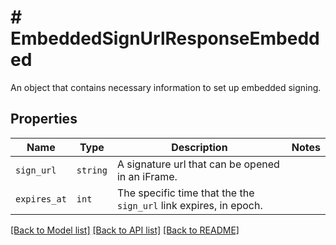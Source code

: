 # # EmbeddedSignUrlResponseEmbedded

An object that contains necessary information to set up embedded signing.

## Properties

Name | Type | Description | Notes
------------ | ------------- | ------------- | -------------
| `sign_url` | ```string``` |  A signature url that can be opened in an iFrame.  |  |
| `expires_at` | ```int``` |  The specific time that the the `sign_url` link expires, in epoch.  |  |

[[Back to Model list]](../../README.md#models) [[Back to API list]](../../README.md#endpoints) [[Back to README]](../../README.md)
